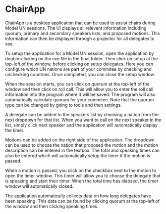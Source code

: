# ChairApp

ChairApp is a desktop application that can be used to assist chairs during Model UN sessions. The UI displays all relevant information including quorum, primary and secondary speakers lists, and proposed motions. This information can then be displayed through a projector for all delegates to see.

To setup the application for a Model UN session, open the application by double-clicking on the exe file in the final folder. Then click on setup at the top-left of the window, before clicking on setup delegates. Here you can configure which UN nations are part of your commitee by checking and unchecking countries. Once completed, you can close the setup window.

When the session starts, you can click on quorum at the top-left of the window and then click on roll call. This will allow you to enter the roll call information into the program where it will be saved. The program will also automatically calculate quorum for your commitee. Note that the quorum type can be changed by going to tools and then settings.

A delegate can be added to the speakers list by choosing a nation from the next dropdown for that list. When you want to call on the next speaker in the list, simply click next speaker and the application will automatically display the timer.

Motions can be added on the right side of the application. The dropdown can be used to choose the nation that proposed the motion and the motion description can be entered in the textbox. The total and speaking times can also be entered which will automatically setup the timer if the motion is passed.

When a motion is passed, you click on the checkbox next to the motion to open the timer window. This timer will allow you to choose the delegate that is speaking and start their timer. When the total time has elapsed, the timer window will automatically closed.

The application automatically collects data on how long delegates have been speaking. This data can be found by clicking quorum at the top-left of the window and then clicking speaking times.
